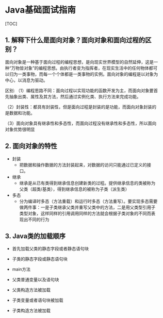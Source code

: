 # Java基础面试指南

[TOC]



## 1. 解释下什么是面向对象？面向对象和面向过程的区别？

面向对象是一种基于面向过程的编程思想，是向现实世界模型的自然延伸，这是一种“万物皆对象”的编程思想。由执行者变为指挥者，在现实生活中的任何物体都可以归为一类事物，而每一个个体都是一类事物的实例。面向对象的编程是以对象为中心，以消息为驱动。

区别:
（1）编程思路不同：面向过程以实现功能的函数开发为主，而面向对象要首先抽象出类、属性及其方法，然后通过实例化类、执行方法来完成功能。

（2）封装性：都具有封装性，但是面向过程是封装的是功能，而面向对象封装的是数据和功能。

（3）面向对象具有继承性和多态性，而面向过程没有继承性和多态性，所以面向对象优势很明显



## 2. 面向对象的特性

+ 封装
  + 把数据和操作数据的方法封装起来，对数据的访问只能通过已定义的接口。
+ 继承
  + 继承是从已有类得到继承信息创建新类的过程。提供继承信息的类被称为父类（超类/基类），得到继承信息的被称为子类（派生类）
+ 多态
  + 分为编译时多态（方法重载）和运行时多态（方法重写）。要实现多态需要做两件事：一是子类继承父类并重写父类中的方法，二是用父类型引用子类型对象，这样同样的引用调用同样的方法就会根据子类对象的不同而表现出不同的行为



## 3. Java类的加载顺序

+ 首先加载父类的静态字段或者静态语句块

+ 子类的静态字段或静态语句块
+ main方法

+ 父类普通变量以及语句块

+ 父类构造方法被加载

+ 子类变量或者语句块被加载

+ 子类构造方法被加载